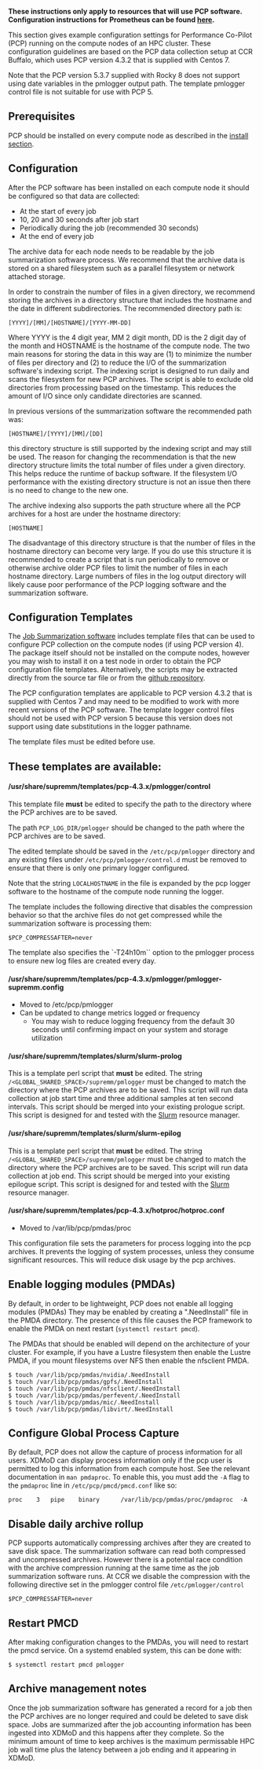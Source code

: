 **These instructions only apply to resources that will use PCP software. Configuration instructions for Prometheus can be found [here](supremm-compute-prometheus.html).**

This section gives example configuration settings for Performance Co-Pilot (PCP) running on the compute nodes
of an HPC cluster. These configuration guidelines are based on the PCP data collection setup
at CCR Buffalo, which uses PCP version 4.3.2 that is supplied with Centos 7.

Note that the PCP version 5.3.7 supplied with Rocky 8 does not support using date
variables in the pmlogger output path. The template pmlogger control file
is not suitable for use with PCP 5.

## Prerequisites

PCP should be installed on every compute node as described in the [install section](supremm-install-pcp.md).

## Configuration

After the PCP software has been installed on each compute node it should be configured so that
data are collected:

* At the start of every job
* 10, 20 and 30 seconds after job start
* Periodically during the job (recommended 30 seconds)
* At the end of every job

The archive data for each node needs to be readable by the job summarization software
process. We recommend that the archive data is stored on a shared filesystem such as a parallel filesystem
or network attached storage.

In order to constrain the number of files in a given directory,
we recommend storing the archives in a directory structure
that includes the hostname and the date in different subdirectories. The recommended
directory path is:

    [YYYY]/[MM]/[HOSTNAME]/[YYYY-MM-DD]

Where YYYY is the 4 digit year, MM 2 digit month, DD is the 2 digit day of the month
and HOSTNAME is the hostname of the compute node. The two main reasons for storing
the data in this way are (1) to minimize the number of files per directory and
(2) to reduce the I/O of the summarization software's indexing script. The
indexing script is designed to run daily and scans the filesystem for new PCP
archives. The script is able to exclude old directories from processing based
on the timestamp. This reduces the amount of I/O since only candidate
directories are scanned.

In previous versions of the summarization software the recommended path
was:

    [HOSTNAME]/[YYYY]/[MM]/[DD]

this directory structure is still supported by the indexing script and may
still be used. The reason for changing the recommendation is that the new directory
structure limits the total number of files under a given directory. This
helps reduce the runtime of backup software. If the filesystem I/O performance with
 the existing directory structure is not an issue then there is no need to change to the new one.

The archive indexing also supports the path structure where all the
PCP archives for a host are under the hostname directory:

    [HOSTNAME]

The disadvantage of this directory structure is that the number of files in the
hostname directory can become very large. If you do use this structure it is
recommended to create a script that is run periodically to remove or otherwise
archive older PCP files to limit the number of files in each hostname
directory. Large numbers of files in the log output directory will likely cause
poor performance of the PCP logging software and the summarization software.


Configuration Templates
-----------------------

The [Job Summarization software][] includes template files that can be used to
configure PCP collection on the compute nodes (if using PCP version 4).  The package itself should not
be installed on the compute nodes, however you may wish to install it
on a test node in order to obtain the PCP configuration file templates.
Alternatively, the scripts may be extracted directly from the source tar file or
from the [github repository][].

The PCP configuration templates are applicable to PCP version 4.3.2 that is
supplied with Centos 7 and may need to be modified to work with more recent versions
of the PCP software. The template logger control files should not
be used with PCP version 5 because this version does not support using
date substitutions in the logger pathname.


The template files must be edited before use.

These templates are available:
------------------------------
#### /usr/share/supremm/templates/pcp-4.3.x/pmlogger/control

This template file **must** be edited to specify the path to the directory
where the PCP archives are to be saved.

The path `PCP_LOG_DIR/pmlogger` should be changed to the path where the PCP archives are to be saved.

The edited template should be saved in the `/etc/pcp/pmlogger` directory and  any existing files under
`/etc/pcp/pmlogger/control.d` must be removed to ensure that there is only one primary logger
configured.

Note that the string `LOCALHOSTNAME` in the file is expanded by the pcp logger software to the hostname
of the compute node running the logger.

The template includes the following directive that disables the compression behavior so that the
archive files do not get compressed while the summarization software is
processing them:

```
$PCP_COMPRESSAFTER=never
```

The template also specifies the `-T24h10m`` option to the pmlogger process to ensure new log files
are created every day.

#### /usr/share/supremm/templates/pcp-4.3.x/pmlogger/pmlogger-supremm.config
* Moved to /etc/pcp/pmlogger
* Can be updated to change metrics logged or frequency
    * You may wish to reduce logging frequency from the default 30 seconds until confirming impact on your system and storage utilization

#### /usr/share/supremm/templates/slurm/slurm-prolog

This is a template perl script that **must** be edited. The string `/<GLOBAL_SHARED_SPACE>/supremm/pmlogger` must be
changed to match the directory where the PCP archives are to be saved.
This script will run data collection at job start time and three additional samples
at ten second intervals. This script should be merged into your existing prologue script.
This script is designed for and tested with the [Slurm][] resource manager.

#### /usr/share/supremm/templates/slurm/slurm-epilog

This is a template perl script that **must** be edited. The string `/<GLOBAL_SHARED_SPACE>/supremm/pmlogger` must be
changed to match the directory where the PCP archives are to be saved.
This script will run data collection at job end. This script should be merged into your existing epilogue script.
This script is designed for and tested with the [Slurm][] resource manager.

#### /usr/share/supremm/templates/pcp-4.3.x/hotproc/hotproc.conf
* Moved to /var/lib/pcp/pmdas/proc

This configuration file sets the parameters for process logging into the pcp
archives. It prevents the logging of system processes, unless they consume
significant resources.  This will reduce disk usage by the pcp archives.

Enable logging modules (PMDAs)
-----------------------------
By default, in order to be lightweight, PCP does not enable all logging modules (PMDAs)
They may be enabled by creating a ".NeedInstall" file in the PMDA directory. The presence
of this file causes the PCP framework
to enable the PMDA on next restart (`systemctl restart pmcd`).

The PMDAs that should be enabled will depend on the architecture of your cluster. For
example, if you have a Lustre filesystem then enable the Lustre PMDA, if you mount
filesystems over NFS then enable the nfsclient PMDA.

<!-- Empty Comment to fix broken markdown parsing -->

    $ touch /var/lib/pcp/pmdas/nvidia/.NeedInstall
    $ touch /var/lib/pcp/pmdas/gpfs/.NeedInstall
    $ touch /var/lib/pcp/pmdas/nfsclient/.NeedInstall
    $ touch /var/lib/pcp/pmdas/perfevent/.NeedInstall
    $ touch /var/lib/pcp/pmdas/mic/.NeedInstall
    $ touch /var/lib/pcp/pmdas/libvirt/.NeedInstall

Configure Global Process Capture
--------------------------------

By default, PCP does not allow the capture of process information for all users. XDMoD
can display process information only if the pcp user is permitted to log this
information from each compute host. See the relevant documentation in `man pmdaproc`.
To enable this, you must add the `-A` flag to the `pmdaproc` line
in `/etc/pcp/pmcd/pmcd.conf` like so:

    proc	3	pipe	binary 		/var/lib/pcp/pmdas/proc/pmdaproc  -A

Disable daily archive rollup
--------------------------------

PCP supports automatically compressing archives after they are created
to save disk space. The summarization software can read both compressed
and uncompressed archives. However there is a potential race
condition with the archive compression running at the same time as the
job summarization software runs. At CCR we disable the compression with
the following directive set in the pmlogger control file `/etc/pmlogger/control`

```
$PCP_COMPRESSAFTER=never
```


Restart PMCD
--------------------------------

After making configuration changes to the PMDAs, you will need to restart the pmcd
service.  On a systemd enabled system, this can be done with:

    $ systemctl restart pmcd pmlogger

Archive management notes
------------------------

Once the job summarization software has generated a record for a job then the PCP archives
are no longer required and could be deleted to save disk space. Jobs are summarized after
the job accounting information has been ingested into XDMoD and this happens after
they complete. So the minimum amount of time to keep archives is the maximum permissable
HPC job wall time plus the latency between a job ending and it appearing in XDMoD.

[Job Summarization software]: supremm-processing-install.md
[Slurm]: https://www.schedmd.com/
[github repository]: https://github.com/ubccr/supremm/tree/master/config/templates
